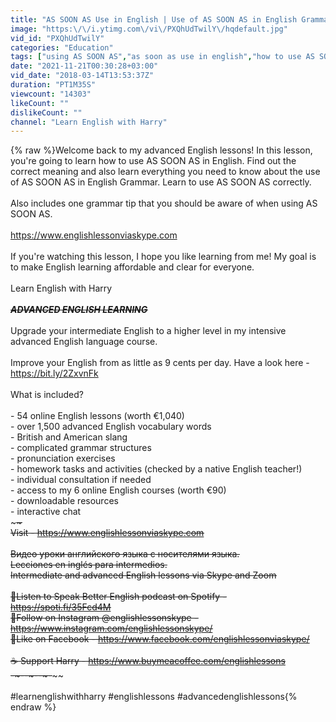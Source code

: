 ```yaml
---
title: "AS SOON AS Use in English | Use of AS SOON AS in English Grammar"
image: "https:\/\/i.ytimg.com\/vi\/PXQhUdTwilY\/hqdefault.jpg"
vid_id: "PXQhUdTwilY"
categories: "Education"
tags: ["using AS SOON AS","as soon as use in english","how to use AS SOON AS"]
date: "2021-11-21T00:30:28+03:00"
vid_date: "2018-03-14T13:53:37Z"
duration: "PT1M35S"
viewcount: "14303"
likeCount: ""
dislikeCount: ""
channel: "Learn English with Harry"
---
```

{% raw %}Welcome back to my advanced English lessons! In this lesson, you're going to learn how to use AS SOON AS in English. Find out the correct meaning and also learn everything you need to know about the use of AS SOON AS in English Grammar. Learn to use AS SOON AS correctly.<br /><br />Also includes one grammar tip that you should be aware of when using AS SOON AS.<br /><br /><a rel="nofollow" target="blank" href="https://www.englishlessonviaskype.com">https://www.englishlessonviaskype.com</a><br /><br />If you're watching this lesson, I hope you like learning from me! My goal is to make English learning affordable and clear for everyone.<br /><br />Learn English with Harry<br />~~~~~~~~~~~~~~~~~~~~~~~~~~~~~~~~~~~~~~~~~~~~<br />***ADVANCED ENGLISH LEARNING***<br />~~~~~~~~~~~~~~~~~~~~~~~~~~~~~~~~~~~~~~~~~~~~<br />Upgrade your intermediate English to a higher level in my intensive advanced English language course. <br /><br />Improve your English from as little as 9 cents per day. Have a look here  - <a rel="nofollow" target="blank" href="https://bit.ly/2ZxvnFk">https://bit.ly/2ZxvnFk</a><br /><br />What is included?<br /><br />- 54 online English lessons (worth €1,040)<br />- over 1,500 advanced English vocabulary words<br />- British and American slang<br />- complicated grammar structures <br />- pronunciation exercises<br />- homework tasks and activities (checked by a native English teacher!)<br />- individual consultation if needed<br />- access to my 6 online English courses (worth €90)<br />- downloadable resources<br />- interactive chat<br />~~~~~~~~~~~~~~~~~~~~~~~~~~~~~~~~~~~~~~<br />Visit - <a rel="nofollow" target="blank" href="https://www.englishlessonviaskype.com">https://www.englishlessonviaskype.com</a><br /><br />Видео уроки английского языка с носителями языка.<br />Lecciones en inglés para intermedios.<br />Intermediate and advanced English lessons via Skype and Zoom<br /><br />📌Listen to Speak Better English podcast on Spotify  - <a rel="nofollow" target="blank" href="https://spoti.fi/35Fcd4M">https://spoti.fi/35Fcd4M</a><br />📌Follow on Instagram @englishlessonskype - <a rel="nofollow" target="blank" href="https://www.instagram.com/englishlessonskype/">https://www.instagram.com/englishlessonskype/</a><br />📌Like on Facebook - <a rel="nofollow" target="blank" href="https://www.facebook.com/englishlessonviaskype/">https://www.facebook.com/englishlessonviaskype/</a><br /><br />☕ Support Harry - <a rel="nofollow" target="blank" href="https://www.buymeacoffee.com/englishlessons">https://www.buymeacoffee.com/englishlessons</a><br />-~-~~-~~~-~~-~-~~~~~~~~~~~~~~~~~~~~~~~~~~~~~~~~<br /><br />#learnenglishwithharry #englishlessons #advancedenglishlessons{% endraw %}
